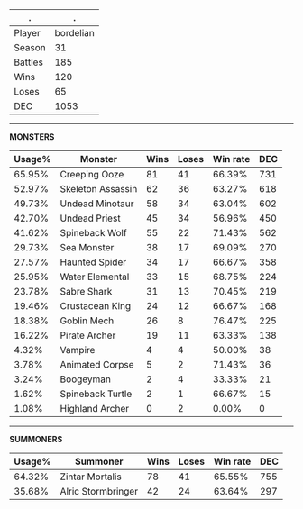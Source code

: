 .|.
|-|-
Player|bordelian
Season|31
Battles|185
Wins|120
Loses|65
DEC|1053

---
**MONSTERS**

Usage%|Monster|Wins|Loses|Win rate|DEC|
-|-|-|-|-|-|
65.95%|Creeping Ooze|81|41|66.39%|731|
52.97%|Skeleton Assassin|62|36|63.27%|618|
49.73%|Undead Minotaur|58|34|63.04%|602|
42.70%|Undead Priest|45|34|56.96%|450|
41.62%|Spineback Wolf|55|22|71.43%|562|
29.73%|Sea Monster|38|17|69.09%|270|
27.57%|Haunted Spider|34|17|66.67%|358|
25.95%|Water Elemental|33|15|68.75%|224|
23.78%|Sabre Shark|31|13|70.45%|219|
19.46%|Crustacean King|24|12|66.67%|168|
18.38%|Goblin Mech|26|8|76.47%|225|
16.22%|Pirate Archer|19|11|63.33%|138|
4.32%|Vampire|4|4|50.00%|38|
3.78%|Animated Corpse|5|2|71.43%|36|
3.24%|Boogeyman|2|4|33.33%|21|
1.62%|Spineback Turtle|2|1|66.67%|15|
1.08%|Highland Archer|0|2|0.00%|0|

---
**SUMMONERS**

Usage%|Summoner|Wins|Loses|Win rate|DEC|
-|-|-|-|-|-|
64.32%|Zintar Mortalis|78|41|65.55%|755|
35.68%|Alric Stormbringer|42|24|63.64%|297|
